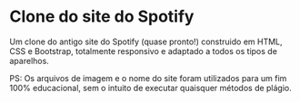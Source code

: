 # Clone do site do Spotify
Um clone do antigo site do Spotify (quase pronto!) construido em HTML, CSS e Bootstrap, totalmente responsivo e adaptado a todos os tipos de aparelhos.

PS: Os arquivos de imagem e o nome do site foram utilizados para um fim 100% educacional, sem o intuito de executar quaisquer métodos de plágio.
